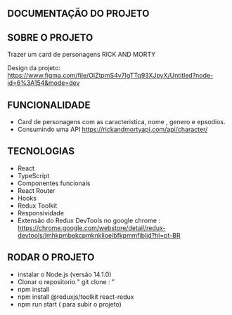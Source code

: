 
## DOCUMENTAÇÃO DO PROJETO

## SOBRE O PROJETO 

Trazer um card de personagens RICK AND MORTY 

Design da projeto:
https://www.figma.com/file/OlZtpmS4v7IgTTq93XJpyX/Untitled?node-id=6%3A154&mode=dev

## FUNCIONALIDADE 

* Card de personagens com as caracteristica, nome , genero e epsodios.
* Consumindo uma API https://rickandmortyapi.com/api/character/

## TECNOLOGIAS 

* React 
* TypeScript
* Componentes funcionais
* React Router
* Hooks
* Redux Toolkit
* Responsividade
* Extensão do Redux DevTools no google chrome : https://chrome.google.com/webstore/detail/redux-devtools/lmhkpmbekcpmknklioeibfkpmmfibljd?hl=pt-BR

## RODAR O PROJETO 

* instalar o Node.js (versão 14.1.0)
* Clonar o repositorio " git clone : "
* npm install 
* npm install @reduxjs/toolkit react-redux 
* npm run start ( para subir o projeto)


